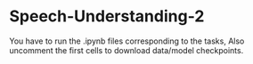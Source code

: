 # Speech-Understanding-2

You have to run the .ipynb files corresponding to the tasks, Also uncomment the first cells to download data/model checkpoints.